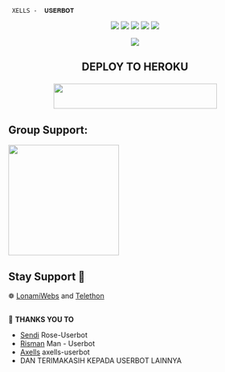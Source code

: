      XELLS -  𝐔𝐒𝐄𝐑𝐁𝐎𝐓​​ 



</p>
<p align="center">
    <a href="https://github.com/Axells/axells-userbot"> <img src="https://img.shields.io/github/repo-size/noob-kittu/YoneRobot?color=orange&logo=github&logoColor=green&style=for-the-badge" /></a>
    <a href="https://github.com/Axells/axells-userbot/commits"> <img src="https://img.shields.io/github/last-commit/noob-kittu/YoneRobot?color=blue&logo=github&logoColor=green&style=for-the-badge" /></a>
    <a href="https://github.com/Axells/axells-userbot/issues"> <img src="https://img.shields.io/github/issues/noob-kittu/YoneRobot?color=blueviolet&logo=github&logoColor=green&style=for-the-badge" /></a>
    <a href="https://github.com/Axells/axells-userbot/network/members"> <img src="https://img.shields.io/github/forks/noob-kittu/YoneRobot?color=red&logo=github&logoColor=green&style=for-the-badge" /></a>  
    <a href="https://pypi.org/project/Telethon/"> <img src="https://img.shields.io/pypi/v/telethon?color=yellow&label=telethon&logo=python&logoColor=green&style=for-the-badge" /></a>
</p>

<p align="center">
  <img src="https://telegra.ph/file/fd08937c4ae6cb1303731.jpg">
</p>

## <p align="center">DEPLOY TO HEROKU</p>

<p align="center"><a href="https://heroku.com/deploy?template=https://github.com/jookalem/joo-userbot">
  <img src="https://img.shields.io/badge/Deploy%20To%20Heroku-aqua?style=flat&logo=heroku" width="325" height="50.100" /></a></p>



## Group Support:

   <a href="https://t.me/skyzusupport"><img src="https://img.shields.io/badge/Group%20Support%3F-yes-green?&style=flat-square?&logo=telegram" width=220px></a></p>


## Stay Support 🚀
❁   [LonamiWebs](https://github.com/LonamiWebs/) and [Telethon](https://github.com/LonamiWebs/Telethon)

##

🔰 **THANKS YOU TO**
*   [Sendi](https://github.com/SendiAp/Rose-Userbot)   Rose-Userbot
*   [Risman](https://github.com/mrismanaziz/Man-Userbot)   Man - Userbot
*   [Axells](https://github.com/Axells/axells-userbot)   axells-userbot
*   DAN TERIMAKASIH KEPADA USERBOT LAINNYA

